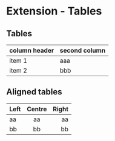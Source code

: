 # Extension - Tables

## Tables

| column header| second column |
| ------------ | ------------- |
| item 1 | aaa |
| item 2 | bbb |

## Aligned tables

| Left | Centre | Right |
|:---  | :---:  | ---: |
| aa | aa | aa |
| bb | bb | bb |
